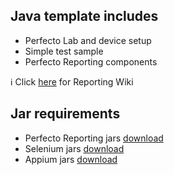 ## Java template includes
-	Perfecto Lab and device setup
-	Simple test sample
-	Perfecto Reporting components

:information_source: Click [here](https://github.com/PerfectoCode/Reporting-Samples) for Reporting Wiki

## Jar requirements
- Perfecto Reporting jars [download](https://repository-perfectomobile.forge.cloudbees.com/public/com/perfecto/reporting-sdk/reportium-java/)
- Selenium jars [download](http://www.seleniumhq.org/download/)
- Appium jars [download](http://appium.io/downloads.html) 
